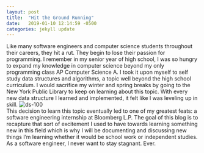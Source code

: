 ```yaml
---
layout: post
title:  "Hit the Ground Running"
date:   2019-01-10 12:14:59 -0500
categories: jekyll update
---
```

Like many software engineers and computer science students throughout their careers, they hit a rut. They begin to lose their passion for programming. I remember in my senior year of high school, I was so hungry to expand my knowledge in computer science beyond my only programming class AP Computer Science A. I took it upon myself to self study data structures and algorithms, a topic well beyond the high school curriculum. I would sacrifice my winter and spring breaks by going to the New York Public Library to keep on learning about this topic. With every new data structure I learned and implemented, it felt like I was leveling up in skill.
![ds-100](/assets/img/ds-100.png)<br>
This decision to learn this topic eventually led to one of my greatest feats: a software engineering internship at Bloomberg L.P. The goal of this blog is to recapture that sort of excitement I used to have towards learning something new in this field which is why I will be documenting and discussing new things I’m learning whether it would be school work or independent studies. As a software engineer, I never want to stay stagnant. Ever.
